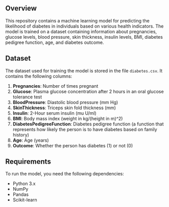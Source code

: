 ## Overview
This repository contains a machine learning model for predicting the likelihood of diabetes in individuals based on various health indicators. The model is trained on a dataset containing information about pregnancies, glucose levels, blood pressure, skin thickness, insulin levels, BMI, diabetes pedigree function, age, and diabetes outcome.

## Dataset
The dataset used for training the model is stored in the file `diabetes.csv`. It contains the following columns:

1. **Pregnancies**: Number of times pregnant
2. **Glucose**: Plasma glucose concentration after 2 hours in an oral glucose tolerance test
3. **BloodPressure**: Diastolic blood pressure (mm Hg)
4. **SkinThickness**: Triceps skin fold thickness (mm)
5. **Insulin**: 2-Hour serum insulin (mu U/ml)
6. **BMI**: Body mass index (weight in kg/(height in m)^2)
7. **DiabetesPedigreeFunction**: Diabetes pedigree function (a function that represents how likely the person is to have diabetes based on family history)
8. **Age**: Age (years)
9. **Outcome**: Whether the person has diabetes (1) or not (0)

## Requirements
To run the model, you need the following dependencies:

- Python 3.x
- NumPy
- Pandas
- Scikit-learn
